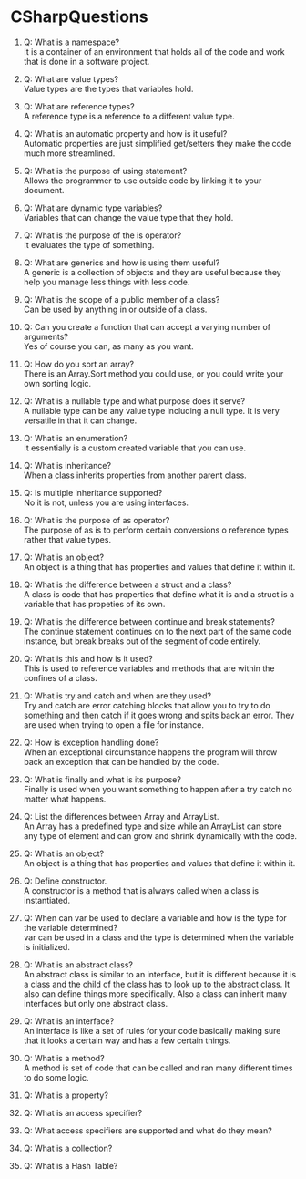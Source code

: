# CSharpQuestions

1. Q: What is a namespace?  
  It is a container of an environment that holds all of the code and work that is done in a software project.
2. Q: What are value types?  
  Value types are the types that variables hold.
3. Q: What are reference types?    
  A reference type is a reference to a different value type.
4. Q: What is an automatic property and how is it useful?  
  Automatic properties are just simplified get/setters they make the code much more streamlined.
5. Q: What is the purpose of using statement?  
  Allows the programmer to use outside code by linking it to your document.
6. Q: What are dynamic type variables?  
  Variables that can change the value type that they hold.
7. Q: What is the purpose of the is operator?  
  It evaluates the type of something.
8. Q: What are generics and how is using them useful?  
  A generic is a collection of objects and they are useful because they help you manage less things with less code.
9. Q: What is the scope of a public member of a class?  
  Can be used by anything in or outside of a class.
10. Q: Can you create a function that can accept a varying number of arguments?  
  Yes of course you can, as many as you want.
11. Q: How do you sort an array?  
  There is an Array.Sort method you could use, or you could write your own sorting logic.
12. Q: What is a nullable type and what purpose does it serve?  
  A nullable type can be any value type including a null type. It is very versatile in that it can change.
13. Q: What is an enumeration?    
  It essentially is a custom created variable that you can use.
14. Q: What is inheritance?  
  When a class inherits properties from another parent class.
15. Q: Is multiple inheritance supported?  
  No it is not, unless you are using interfaces.
16. Q: What is the purpose of as operator?  
  The purpose of as is to perform certain conversions o reference types rather that value types.
17. Q: What is an object?  
  An object is a thing that has properties and values that define it within it.
18. Q: What is the difference between a struct and a class?  
  A class is code that has properties that define what it is and a struct is a variable that has propeties of its own.
19. Q: What is the difference between continue and break statements?  
  The continue statement continues on to the next part of the same code instance, but break breaks out of the segment of code entirely.
20. Q: What is this and how is it used?  
  This is used to reference variables and methods that are within the confines of a class.
21. Q: What is try and catch and when are they used?  
  Try and catch are error catching blocks that allow you to try to do something and then catch if it goes wrong and spits back an error.   They are used when trying to open a file for instance.
22. Q: How is exception handling done?  
  When an exceptional circumstance happens the program will throw back an exception that can be handled by the code.
23. Q: What is finally and what is its purpose?  
  Finally is used when you want something to happen after a try catch no matter what happens.
24. Q: List the differences between Array and ArrayList.  
  An Array has a predefined type and size while an ArrayList can store any type of element and can grow and shrink dynamically with the   code.
25. Q: What is an object?  
  An object is a thing that has properties and values that define it within it.
26. Q: Define constructor.  
  A constructor is a method that is always called when a class is instantiated.
27. Q: When can var be used to declare a variable and how is the type for the variable determined?  
  var can be used in a class and the type is determined when the variable is initialized.
28. Q: What is an abstract class?  
  An abstract class is similar to an interface, but it is different because it is a class and the child of the class has to look up to     the abstract class. It also can define things more specifically. Also a class can inherit many interfaces but only one abstract class.
29. Q: What is an interface?  
  An interface is like a set of rules for your code basically making sure that it looks a certain way and has a few certain things.
30. Q: What is a method?  
  A method is set of code that can be called and ran many different times to do some logic.
31. Q: What is a property?  
  
32. Q: What is an access specifier?  
33. Q: What access specifiers are supported and what do they mean?  
34. Q: What is a collection?  
35. Q: What is a Hash Table?  
